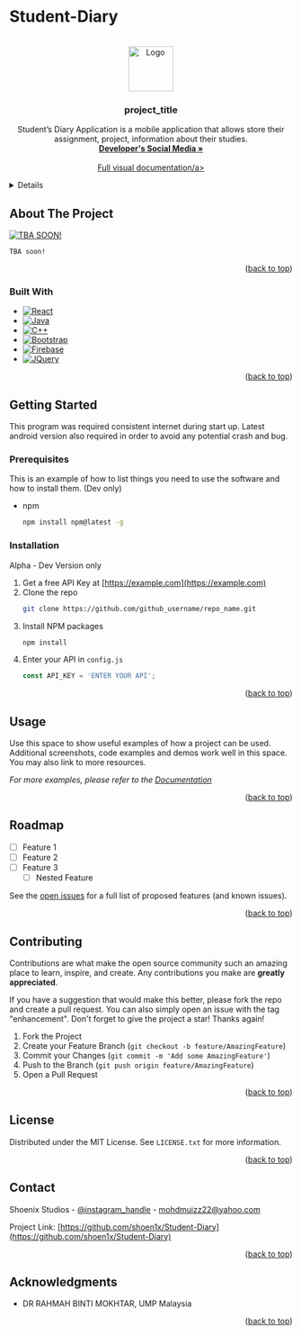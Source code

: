 # Student-Diary
<!-- Students Diary --Working Environment Version (Private build) -->
<a name="readme-top"></a>
<!--
*** This was made around alpha and beta version, may break sometimes, required multiples revision
-->


<!-- PROJECT SHIELDS -->

<!-- PROJECT LOGO -->
<br />
<div align="center">
  <a href="https://github.com/shoen1x/Student-Diary">
    <img src="images/wallpapus.webp" alt="Logo" width="80" height="80">
  </a>

<h3 align="center">project_title</h3>

  <p align="center">
    Student’s Diary Application is a mobile application that allows store their assignment, 
project, information about their studies.
    <br />
    <a href="https://www.instagram.com/nmv_n1x/"><strong>Developer's Social Media »</strong></a>
    <br />
    <br />
    <a href="https://www.behance.net/gallery/141503291/Karnival-FYPro-Com-20192020-UMP">Full visual documentation/a>
  </p>
</div>



<!-- TABLE OF CONTENTS -->
<details>
  <summary>Table of Contents</summary>
  <ol>
    <li>
      <a href="#about-the-project">About The Project</a>
      <ul>
        <li><a href="#built-with">Built With</a></li>
      </ul>
    </li>
    <li>
      <a href="#getting-started">Getting Started</a>
      <ul>
        <li><a href="#prerequisites">Prerequisites</a></li>
        <li><a href="#installation">Installation</a></li>
      </ul>
    </li>
    <li><a href="#usage">Usage</a></li>
    <li><a href="#roadmap">Roadmap</a></li>
    <li><a href="#contributing">Contributing</a></li>
    <li><a href="#license">License</a></li>
    <li><a href="#contact">Contact</a></li>
    <li><a href="#acknowledgments">Acknowledgments</a></li>
  </ol>
</details>



<!-- ABOUT THE PROJECT -->
## About The Project

[![TBA SOON!][product-screenshot]](https://example.com)

`TBA soon!`

<p align="right">(<a href="#readme-top">back to top</a>)</p>



### Built With

* [![React][React.js]][React-url]
* [![Java][Java.js]][java-url]
* [![C++][C++.c]][C++-url]
* [![Bootstrap][Bootstrap.com]][Bootstrap-url]
* [![Firebase][Firebase.fb]][Firebase-url]
* [![JQuery][JQuery.com]][JQuery-url]

<p align="right">(<a href="#readme-top">back to top</a>)</p>


<!-- GETTING STARTED -->
## Getting Started

This program was required consistent internet during start up. Latest android version also required in order to avoid any potential crash and bug.

### Prerequisites

This is an example of how to list things you need to use the software and how to install them. (Dev only)
* npm
  ```sh
  npm install npm@latest -g
  ```

### Installation

Alpha - Dev Version only
1. Get a free API Key at [https://example.com](https://example.com)
2. Clone the repo
   ```sh
   git clone https://github.com/github_username/repo_name.git
   ```
3. Install NPM packages
   ```sh
   npm install
   ```
4. Enter your API in `config.js`
   ```js
   const API_KEY = 'ENTER YOUR API';
   ```

<p align="right">(<a href="#readme-top">back to top</a>)</p>



<!-- USAGE EXAMPLES -->
## Usage

Use this space to show useful examples of how a project can be used. Additional screenshots, code examples and demos work well in this space. You may also link to more resources.

_For more examples, please refer to the [Documentation](https://example.com)_

<p align="right">(<a href="#readme-top">back to top</a>)</p>



<!-- ROADMAP -->
## Roadmap

- [ ] Feature 1
- [ ] Feature 2
- [ ] Feature 3
    - [ ] Nested Feature

See the [open issues](https://github.com/github_username/repo_name/issues) for a full list of proposed features (and known issues).

<p align="right">(<a href="#readme-top">back to top</a>)</p>



<!-- CONTRIBUTING -->
## Contributing

Contributions are what make the open source community such an amazing place to learn, inspire, and create. Any contributions you make are **greatly appreciated**.

If you have a suggestion that would make this better, please fork the repo and create a pull request. You can also simply open an issue with the tag "enhancement".
Don't forget to give the project a star! Thanks again!

1. Fork the Project
2. Create your Feature Branch (`git checkout -b feature/AmazingFeature`)
3. Commit your Changes (`git commit -m 'Add some AmazingFeature'`)
4. Push to the Branch (`git push origin feature/AmazingFeature`)
5. Open a Pull Request

<p align="right">(<a href="#readme-top">back to top</a>)</p>



<!-- LICENSE -->
## License

Distributed under the MIT License. See `LICENSE.txt` for more information.

<p align="right">(<a href="#readme-top">back to top</a>)</p>



<!-- CONTACT -->
## Contact

Shoenix Studios - [@instagram_handle](https://instagram.com/shoenix_studios) - mohdmuizz22@yahoo.com

Project Link: [https://github.com/shoen1x/Student-Diary](https://github.com/shoen1x/Student-Diary)

<p align="right">(<a href="#readme-top">back to top</a>)</p>



<!-- ACKNOWLEDGMENTS -->
## Acknowledgments

* []() DR RAHMAH BINTI MOKHTAR, UMP Malaysia

<p align="right">(<a href="#readme-top">back to top</a>)</p>



<!-- MARKDOWN LINKS & IMAGES -->
<!-- https://www.markdownguide.org/basic-syntax/#reference-style-links -->
[contributors-shield]: https://img.shields.io/github/contributors/github_username/repo_name.svg?style=for-the-badge
[contributors-url]: https://github.com/github_username/repo_name/graphs/contributors
[forks-shield]: https://img.shields.io/github/forks/github_username/repo_name.svg?style=for-the-badge
[forks-url]: https://github.com/github_username/repo_name/network/members
[stars-shield]: https://img.shields.io/github/stars/github_username/repo_name.svg?style=for-the-badge
[stars-url]: https://github.com/github_username/repo_name/stargazers
[issues-shield]: https://img.shields.io/github/issues/github_username/repo_name.svg?style=for-the-badge
[issues-url]: https://github.com/github_username/repo_name/issues
[license-shield]: https://img.shields.io/github/license/github_username/repo_name.svg?style=for-the-badge
[license-url]: https://github.com/github_username/repo_name/blob/master/LICENSE.txt
[linkedin-shield]: https://img.shields.io/badge/-LinkedIn-black.svg?style=for-the-badge&logo=linkedin&colorB=555
[linkedin-url]: https://linkedin.com/in/linkedin_username
[product-screenshot]: images/screenshot.png
[C++.c]: https://img.shields.io/badge/c++-20232A?style=for-the-badge&logo=c&logoColor=61DAFB
[C++-url]: https://isocpp.org/
[Firebase.fb]: https://img.shields.io/badge/Firebase-20232A?style=for-the-badge&logo=firebase&logoColor=61DAFB
[Firebase-url]: https://firebase.google.com/
[Java.js]: https://img.shields.io/badge/Java-20232A?style=for-the-badge&logo=javascript&logoColor=61DAFB
[Java-url]: https://www.oracle.com/java/technologies
[React.js]: https://img.shields.io/badge/React-20232A?style=for-the-badge&logo=react&logoColor=61DAFB
[React-url]: https://reactjs.org/
[Bootstrap.com]: https://img.shields.io/badge/Bootstrap-563D7C?style=for-the-badge&logo=bootstrap&logoColor=white
[Bootstrap-url]: https://getbootstrap.com
[JQuery.com]: https://img.shields.io/badge/jQuery-0769AD?style=for-the-badge&logo=jquery&logoColor=white
[JQuery-url]: https://jquery.com 
